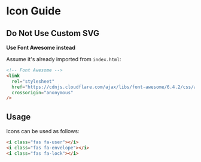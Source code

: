 # Icon Guide

## Do Not Use Custom SVG

**Use Font Awesome instead**

Assume it's already imported from `index.html`:

```html
<!-- Font Awesome -->
<link
  rel="stylesheet"
  href="https://cdnjs.cloudflare.com/ajax/libs/font-awesome/6.4.2/css/all.min.css"
  crossorigin="anonymous"
/>
```

## Usage

Icons can be used as follows:

```html
<i class="fas fa-user"></i>
<i class="fas fa-envelope"></i>
<i class="fas fa-lock"></i>
```
